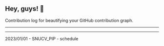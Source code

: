 ## Hey, guys! 👋

Contribution log for beautifying your GitHub contribution graph.

---



---

2023/01/01 - SNUCV_PIP - schedule
